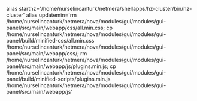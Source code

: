 alias starthz='/home/nurselincanturk/netmera/shellapps/hz-cluster/bin/hz-cluster'
alias updatemin='rm /home/nurselincanturk/netmera/nova/modules/gui/modules/gui-panel/src/main/webapp/css/all.min.css; cp /home/nurselincanturk/netmera/nova/modules/gui/modules/gui-panel/build/minified-css/all.min.css /home/nurselincanturk/netmera/nova/modules/gui/modules/gui-panel/src/main/webapp/css/; rm /home/nurselincanturk/netmera/nova/modules/gui/modules/gui-panel/src/main/webapp/js/plugins.min.js; cp /home/nurselincanturk/netmera/nova/modules/gui/modules/gui-panel/build/minified-scripts/plugins.min.js /home/nurselincanturk/netmera/nova/modules/gui/modules/gui-panel/src/main/webapp/js'
